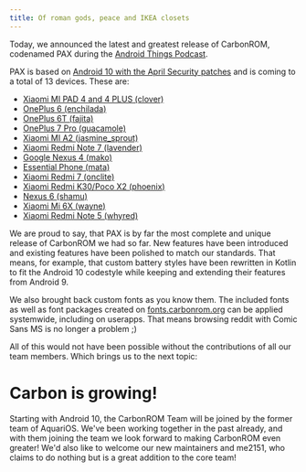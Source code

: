 ```yaml
---
title: Of roman gods, peace and IKEA closets
---
```


Today, we announced the latest and greatest release of CarbonROM, codenamed PAX during the [Android Things Podcast](https://anchor.fm/Androidthings).

PAX is based on [Android 10 with the April Security patches](https://source.android.com/security/bulletin/2020-04-01) and is coming to a total of 13 devices.
These are:
* [Xiaomi MI PAD 4 and 4 PLUS (clover)](https://get.carbonrom.org/device-clover.html)
* [OnePlus 6 (enchilada)](https://get.carbonrom.org/device-enchilada.html)
* [OnePlus 6T (fajita)](https://get.carbonrom.org/device-fajita.html)
* [OnePlus 7 Pro (guacamole)](https://get.carbonrom.org/device-guacamole.html)
* [Xiaomi MI A2 (jasmine_sprout)](https://get.carbonrom.org/device-jasmine_sprout.html)
* [Xiaomi Redmi Note 7 (lavender)](https://get.carbonrom.org/device-lavender.html)
* [Google Nexus 4 (mako)](https://get.carbonrom.org/device-mako.html)
* [Essential Phone (mata)](https://get.carbonrom.org/device-mata.html)
* [Xiaomi Redmi 7 (onclite)](https://get.carbonrom.org/device-onclite.html)
* [Xiaomi Redmi K30/Poco X2 (phoenix)](https://get.carbonrom.org/device-phoenix.html)
* [Nexus 6 (shamu)](https://get.carbonrom.org/device-shamu.html)
* [Xiaomi Mi 6X (wayne)](https://get.carbonrom.org/device-wayne.html)
* [Xiaomi Redmi Note 5 (whyred)](https://get.carbonrom.org/device-whyred.html)

We are proud to say, that PAX is by far the most complete and unique release of CarbonROM we had so far. New features have been introduced and existing features have been polished to match our standards. That means, for example, that custom battery styles have been rewritten in Kotlin to fit the Android 10 codestyle while keeping and extending their features from Android 9.

We also brought back custom fonts as you know them. The included fonts as well as font packages created on [fonts.carbonrom.org](https://fonts.carbonrom.org) can be applied systemwide, including on userapps. That means browsing reddit with Comic Sans MS is no longer a problem ;)

All of this would not have been possible without the contributions of all our team members. Which brings us to the next topic:
# Carbon is growing!
Starting with Android 10, the CarbonROM Team will be joined by the former team of AquariOS. We've been working together in the past already, and with them joining the team we look forward to making CarbonROM even greater! We'd also like to welcome our new maintainers and me2151, who claims to do nothing but is a great addition to the core team!